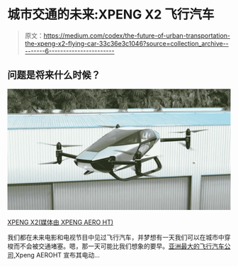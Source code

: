 # 城市交通的未来:XPENG X2 飞行汽车

> 原文：<https://medium.com/codex/the-future-of-urban-transportation-the-xpeng-x2-flying-car-33c36e3c1046?source=collection_archive---------6----------------------->

## 问题是将来什么时候？

![](img/439383a63ffa13f1542ceeadf0c60a0a.png)

[XPENG X2(媒体由 XPENG AERO HT)](https://www.aeroht.com/)

我们都在未来电影和电视节目中见过飞行汽车，并梦想有一天我们可以在城市中穿梭而不会被交通堵塞。嗯，那一天可能比我们想象的要早。[亚洲最大的飞行汽车公司,](https://www.aeroht.com/)Xpeng AEROHT 宣布其电动…